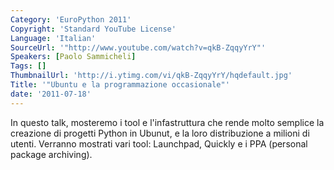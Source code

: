 ```yaml
---
Category: 'EuroPython 2011'
Copyright: 'Standard YouTube License'
Language: 'Italian'
SourceUrl: '"http://www.youtube.com/watch?v=qkB-ZqqyYrY"'
Speakers: [Paolo Sammicheli]
Tags: []
ThumbnailUrl: 'http://i.ytimg.com/vi/qkB-ZqqyYrY/hqdefault.jpg'
Title: '"Ubuntu e la programmazione occasionale"'
date: '2011-07-18'
---
```

In questo talk, mosteremo i tool e l'infastruttura che rende molto semplice la
creazione di progetti Python in Ubunut, e la loro distribuzione a milioni di
utenti. Verranno mostrati vari tool: Launchpad, Quickly e i PPA (personal
package archiving).


